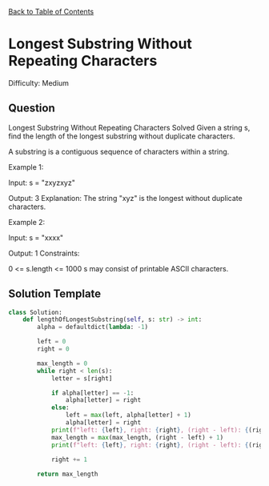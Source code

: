 [Back to Table of Contents](../README.md)

# Longest Substring Without Repeating Characters
Difficulty: Medium

## Question
Longest Substring Without Repeating Characters
Solved 
Given a string s, find the length of the longest substring without duplicate characters.

A substring is a contiguous sequence of characters within a string.

Example 1:

Input: s = "zxyzxyz"

Output: 3
Explanation: The string "xyz" is the longest without duplicate characters.

Example 2:

Input: s = "xxxx"

Output: 1
Constraints:

0 <= s.length <= 1000
s may consist of printable ASCII characters.

## Solution Template
```python
class Solution:
    def lengthOfLongestSubstring(self, s: str) -> int:
        alpha = defaultdict(lambda: -1)

        left = 0
        right = 0

        max_length = 0
        while right < len(s):
            letter = s[right]

            if alpha[letter] == -1:
                alpha[letter] = right
            else:
                left = max(left, alpha[letter] + 1)
                alpha[letter] = right
            print(f"left: {left}, right: {right}, (right - left): {(right - left)}, max_length: {max_length}")
            max_length = max(max_length, (right - left) + 1)
            print(f"left: {left}, right: {right}, (right - left): {(right - left)}, max_length: {max_length}")

            right += 1
        
        return max_length
```
